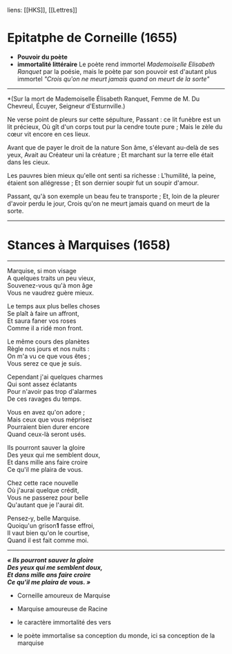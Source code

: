 liens: [[HKS]], [[Lettres]]

# Epitatphe de Corneille (1655)


- **Pouvoir du poète**
- **immortalité littéraire**
Le poète rend immortel *Mademoiselle Elisabeth Ranquet* par la poésie, mais le poète par son pouvoir est d'autant plus immortel
	*"Crois qu'on ne meurt jamais quand on meurt de la sorte"*

---

*(Sur la mort de Mademoiselle Élisabeth Ranquet,
Femme de M. Du Chevreul, Écuyer, Seigneur d'Esturnville.)

Ne verse point de pleurs sur cette sépulture,
Passant : ce lit funèbre est un lit précieux,
Où gît d'un corps tout pur la cendre toute pure ;
Mais le zèle du cœur vit encore en ces lieux.

Avant que de payer le droit de la nature
Son âme, s'élevant au-delà de ses yeux,
Avait au Créateur uni la créature ;
Et marchant sur la terre elle était dans les cieux.

Les pauvres bien mieux qu'elle ont senti sa richesse :
L'humilité, la peine, étaient son allégresse ;
Et son dernier soupir fut un soupir d'amour.

Passant, qu'à son exemple un beau feu te transporte ;
Et, loin de la pleurer d'avoir perdu le jour,
Crois qu'on ne meurt jamais quand on meurt de la sorte.

---

# Stances à Marquises (1658)

---
Marquise, si mon visage  
A quelques traits un peu vieux,  
Souvenez-vous qu'à mon âge  
Vous ne vaudrez guère mieux.  
  
Le temps aux plus belles choses  
Se plaît à faire un affront,  
Et saura faner vos roses  
Comme il a ridé mon front.  
  
Le même cours des planètes  
Règle nos jours et nos nuits :  
On m'a vu ce que vous êtes ;  
Vous serez ce que je suis.  
  
Cependant j'ai quelques charmes  
Qui sont assez éclatants  
Pour n'avoir pas trop d'alarmes  
De ces ravages du temps.  
  
Vous en avez qu'on adore ;  
Mais ceux que vous méprisez  
Pourraient bien durer encore  
Quand ceux-là seront usés.  
  
Ils pourront sauver la gloire  
Des yeux qui me semblent doux,  
Et dans mille ans faire croire  
Ce qu'il me plaira de vous.  
  
Chez cette race nouvelle  
Où j'aurai quelque crédit,  
Vous ne passerez pour belle  
Qu'autant que je l'aurai dit.  
  
Pensez‑y, belle Marquise.  
Quoiqu'un grison**1** fasse effroi,  
Il vaut bien qu'on le courtise,  
Quand il est fait comme moi.

--- 

***« Ils pourront sauver la gloire  
Des yeux qui me semblent doux,  
Et dans mille ans faire croire  
Ce qu'il me plaira de vous. »***



- Corneille amoureux de Marquise
- Marquise amoureuse de Racine 

- le caractère immortalité des vers
- le poète immortalise sa conception du monde, ici sa conception de la marquise
